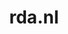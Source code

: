 ---
layout: post
title:  "rda.nl"
internal_url:  "/dutchgov/rda.nl.html"
subdomains_count: 13
all_subdomains_count: 20
urls_count: 7
ssl_rank: 0
http_rank: 69.285714285714
url_link: /data/rda.nl/urls.txt
all_subdomains_link: /data/rda.nl/all_subdomains.txt
subdomains_link: /data/rda.nl/subdomains.txt
categories: dutchgov
---
